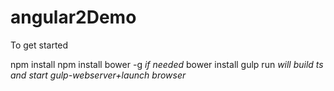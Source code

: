 # angular2Demo
To get started

npm install
npm install bower -g *if needed*
bower install
gulp run *will build ts and start gulp-webserver+launch browser*
